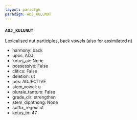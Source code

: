 ```yaml
---
layout: paradigm
paradigm: ADJ_KULUNUT
---
```

### ` ADJ_KULUNUT `

Lexicalised nut participles, back vowels (also for assimilated n)
* harmony: back
* upos: ADJ
* kotus_av: None
* possessive: False
* clitics: False
* deletion: ut
* pos: ADJECTIVE
* stem_vowel: u
* plurale_tantum: False
* grade_dir: strengthen
* stem_diphthong: None
* suffix_regex: ut
* kotus_tn: 47
